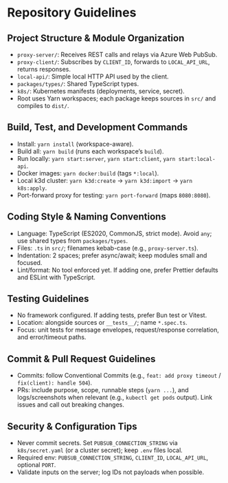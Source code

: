 # Repository Guidelines

## Project Structure & Module Organization
- `proxy-server/`: Receives REST calls and relays via Azure Web PubSub.
- `proxy-client/`: Subscribes by `CLIENT_ID`, forwards to `LOCAL_API_URL`, returns responses.
- `local-api/`: Simple local HTTP API used by the client.
- `packages/types/`: Shared TypeScript types.
- `k8s/`: Kubernetes manifests (deployments, service, secret).
- Root uses Yarn workspaces; each package keeps sources in `src/` and compiles to `dist/`.

## Build, Test, and Development Commands
- Install: `yarn install` (workspace-aware).
- Build all: `yarn build` (runs each workspace’s `build`).
- Run locally: `yarn start:server`, `yarn start:client`, `yarn start:local-api`.
- Docker images: `yarn docker:build` (tags `*:local`).
- Local k3d cluster: `yarn k3d:create` → `yarn k3d:import` → `yarn k8s:apply`.
- Port-forward proxy for testing: `yarn port-forward` (maps `8080:8080`).

## Coding Style & Naming Conventions
- Language: TypeScript (ES2020, CommonJS, strict mode). Avoid `any`; use shared types from `packages/types`.
- Files: `.ts` in `src/`; filenames kebab-case (e.g., `proxy-server.ts`).
- Indentation: 2 spaces; prefer async/await; keep modules small and focused.
- Lint/format: No tool enforced yet. If adding one, prefer Prettier defaults and ESLint with TypeScript.

## Testing Guidelines
- No framework configured. If adding tests, prefer Bun test or Vitest.
- Location: alongside sources or `__tests__/`; name `*.spec.ts`.
- Focus: unit tests for message envelopes, request/response correlation, and error/timeout paths.

## Commit & Pull Request Guidelines
- Commits: follow Conventional Commits (e.g., `feat: add proxy timeout` / `fix(client): handle 504`).
- PRs: include purpose, scope, runnable steps (`yarn ...`), and logs/screenshots when relevant (e.g., `kubectl get pods` output). Link issues and call out breaking changes.

## Security & Configuration Tips
- Never commit secrets. Set `PUBSUB_CONNECTION_STRING` via `k8s/secret.yaml` (or a cluster secret); keep `.env` files local.
- Required env: `PUBSUB_CONNECTION_STRING`, `CLIENT_ID`, `LOCAL_API_URL`, optional `PORT`.
- Validate inputs on the server; log IDs not payloads when possible.
